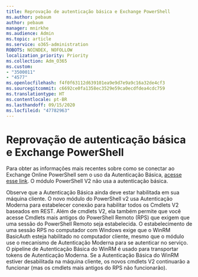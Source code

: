 ```yaml
---
title: Reprovação de autenticação básica e Exchange PowerShell
ms.author: pebaum
author: pebaum
manager: mnirkhe
ms.audience: Admin
ms.topic: article
ms.service: o365-administration
ROBOTS: NOINDEX, NOFOLLOW
localization_priority: Priority
ms.collection: Adm_O365
ms.custom:
- "3500011"
- "4577"
ms.openlocfilehash: f4f0f63112d639101ea9e9d7e9a9c16a32de4cf3
ms.sourcegitcommit: c6692ce0fa1358ec3529e59ca0ecdfdea4cdc759
ms.translationtype: HT
ms.contentlocale: pt-BR
ms.lasthandoff: 09/15/2020
ms.locfileid: "47782963"
---
```

# <a name="exchange-powershell-and-basic-authentication-deprecation"></a>Reprovação de autenticação básica e Exchange PowerShell

Para obter as informações mais recentes sobre como se conectar ao Exchange Online PowerShell sem o uso da Autenticação Básica, [acesse esse link](https://aka.ms/exops-docs). O módulo PowerShell V2 não usa a autenticação básica.

Observe que a Autenticação Básica ainda deve estar habilitada em sua máquina cliente.
O novo módulo do PowerShell v2 usa Autenticação Moderna para estabelecer conexão para habilitar todos os Cmdlets V2 baseados em REST. Além de cmdlets V2, ela também permite que você acesse Cmdlets mais antigos do PowerShell Remoto (RPS) que exigem que uma sessão do PowerShell Remoto seja estabelecida. O estabelecimento de uma sessão RPS no computador com Windows exige que o WinRM BasicAuth esteja habilitado no computador cliente, mesmo que o módulo use o mecanismo de Autenticação Moderna para se autenticar no serviço. O pipeline de Autenticação Básica do WinRM é usado para transportar tokens de Autenticação Moderna. Se a Autenticação Básica do WinRM estiver desabilitada na máquina cliente, os novos cmdlets V2 continuarão a funcionar (mas os cmdlets mais antigos do RPS não funcionarão).
